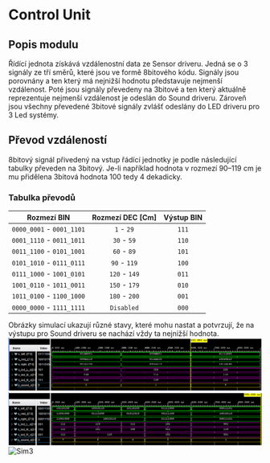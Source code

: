 # Control Unit
## Popis modulu 
Řídící jednota získává vzdálenostní data ze Sensor driveru. Jedná se o 3 signály ze tří směrů, které jsou ve formě 8bitového kódu. Signály jsou porovnány a ten který má nejnižší hodnotu představuje nejmenší vzdálenost. Poté jsou signály převedeny na 3bitové a ten který aktuálně reprezentuje nejmenší vzdálenost je odeslán do Sound driveru. Zároveň jsou všechny převedené 3bitové signály zvlášť odeslány do LED driveru pro 3 Led systémy.

## Převod vzdáleností
8bitový signál přivedený na vstup řádící jednotky je podle následující tabulky převeden na 3bitový. Je-li například hodnota v rozmezí 90–119 cm je mu přidělena 3bitová hodnota 100 tedy 4 dekadicky.
### Tabulka převodů
| **Rozmezí BIN** | **Rozmezí DEC [Cm]** | **Výstup BIN** |
   | :-: | :-: | :-: |
   | `0000_0001` - `0001_1101` | `1` - `29` | `111` |
   | `0001_1110` - `0011_1011` | `30` - `59` | `110` |
   | `0011_1100` - `0101_1001` | `60` - `89` | `101` |
   | `0101_1010` - `0111_0111` | `90` - `119` | `100` |
   | `0111_1000` - `1001_0101` | `120` - `149` | `011` |
   | `1001_0110` - `1011_0011` | `150` - `179` | `010` |
   | `1011_0100` - `1100_1000` | `180` - `200` | `001` |
   | `0000_0000` - `1111_1111` | `Disabled` | `000` |

Obrázky simulací ukazují různé stavy, které mohu nastat a potvrzují, že na výstupu pro Sound driveru se nachází vždy ta nejnižší hodnota.
![Sim1](Img/Obr1.png)
![Sim2](Img/Obr2.png)
![Sim3](Ims/Obr3.png)
